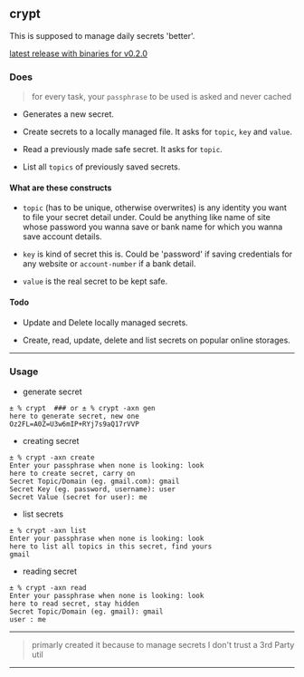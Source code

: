 ## crypt

This is supposed to manage daily secrets 'better'.

[latest release with binaries for v0.2.0](https://github.com/abhishekkr/crypt/releases/latest)

### Does

> for every task, your `passphrase` to be used is asked and never cached

* Generates a new secret.

* Create secrets to a locally managed file. It asks for `topic`, `key` and `value`.

* Read a previously made safe secret. It asks for `topic`.

* List all `topics` of previously saved secrets.


#### What are these constructs

* `topic` (has to be unique, otherwise overwrites) is any identity you want to file your secret detail under. Could be anything like name of site whose password you wanna save or bank name for which you wanna save account details.

* `key` is kind of secret this is. Could be 'password' if saving credentials for any website or `account-number` if a bank detail.

* `value` is the real secret to be kept safe.


#### Todo

* Update and Delete locally managed secrets.

* Create, read, update, delete and list secrets on popular online storages.

---

### Usage

* generate secret

```
± % crypt  ### or ± % crypt -axn gen
here to generate secret, new one
Oz2FL=A0Z=U3w6mIP+RYj7s9aQ17rVVP
```

* creating secret

```
± % crypt -axn create
Enter your passphrase when none is looking: look
here to create secret, carry on
Secret Topic/Domain (eg. gmail.com): gmail
Secret Key (eg. password, username): user
Secret Value (secret for user): me
```

* list secrets

```
± % crypt -axn list
Enter your passphrase when none is looking: look
here to list all topics in this secret, find yours
gmail
```

* reading secret

```
± % crypt -axn read
Enter your passphrase when none is looking: look
here to read secret, stay hidden
Secret Topic/Domain (eg. gmail): gmail
user : me
```

---

> primarly created it because to manage secrets I don't trust a 3rd Party util

---
